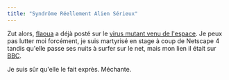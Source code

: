 ```yaml
---
title: "Syndrôme Réellement Alien Sérieux"
---
```


Zut alors, [flaoua](http://www.fleur.net/newdesign/me/) a déjà posté sur le
[virus mutant venu de
l'espace](http://www.sky.com/skynews/article/0,,31500-12326386,00.html). Je
peux pas lutter moi forcément, je suis martyrisé en stage à coup de Netscape 4
tandis qu'elle passe ses nuits à surfer sur le net, mais mon lien il était sur
[BBC](http://news.bbc.co.uk/2/hi/science/nature/2931246.stm).

Je suis sûr qu'elle le fait exprès. Méchante.

